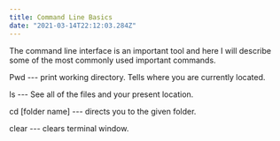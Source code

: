 ```yaml
---
title: Command Line Basics
date: "2021-03-14T22:12:03.284Z"
---
```


The command line interface is an important tool and here I will describe some of the most commonly used important commands.

Pwd --- print working directory. Tells where you are currently located.

ls --- See all of the files and your present location.

cd [folder name] --- directs you to the given folder.

clear --- clears terminal window.

